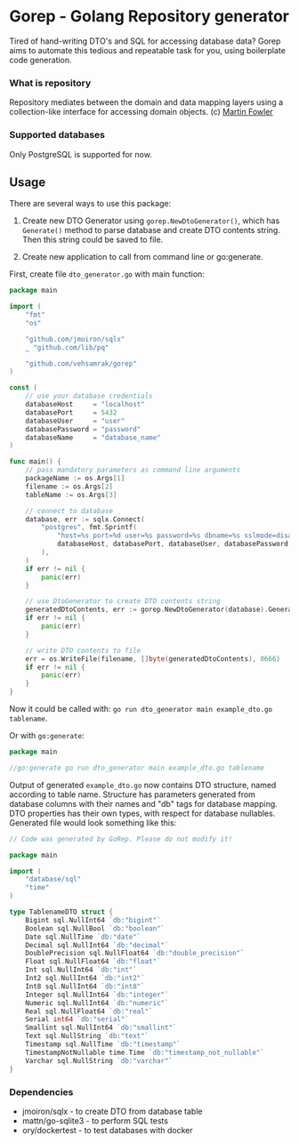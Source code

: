 # Gorep - Golang Repository generator

Tired of hand-writing DTO's and SQL for accessing database data?
Gorep aims to automate this tedious and repeatable task for you, using boilerplate code generation.

### What is repository

Repository mediates between the domain and data mapping layers using a collection-like interface 
for accessing domain objects. (c) [Martin Fowler](https://martinfowler.com/eaaCatalog/repository.html)

### Supported databases
Only PostgreSQL is supported for now.

## Usage

There are several ways to use this package:

1. Create new DTO Generator using `gorep.NewDtoGenerator()`, which has `Generate()` method to parse database 
and create DTO contents string. Then this string could be saved to file.

2. Create new application to call from command line or go:generate.

First, create file `dto_generator.go` with main function:

```go
package main

import (
	"fmt"
	"os"

	"github.com/jmoiron/sqlx"
	_ "github.com/lib/pq"

	"github.com/vehsamrak/gorep"
)

const (
	// use your database credentials
	databaseHost     = "localhost"
	databasePort     = 5432
	databaseUser     = "user"
	databasePassword = "password"
	databaseName     = "database_name"
)

func main() {
	// pass mandatory parameters as command line arguments
	packageName := os.Args[1]
	filename := os.Args[2]
	tableName := os.Args[3]

	// connect to database
	database, err := sqlx.Connect(
		"postgres", fmt.Sprintf(
			"host=%s port=%d user=%s password=%s dbname=%s sslmode=disable",
			databaseHost, databasePort, databaseUser, databasePassword, databaseName,
		),
	)
	if err != nil {
		panic(err)
	}

	// use DtoGenerator to create DTO contents string
	generatedDtoContents, err := gorep.NewDtoGenerator(database).Generate(packageName, tableName)
	if err != nil {
		panic(err)
	}

	// write DTO contents to file
	err = os.WriteFile(filename, []byte(generatedDtoContents), 0666)
	if err != nil {
		panic(err)
	}
}
```

Now it could be called with: `go run dto_generator main example_dto.go tablename`.

Or with `go:generate`:
```go
package main

//go:generate go run dto_generator main example_dto.go tablename
```

Output of generated `example_dto.go` now contains DTO structure, named according to table name.
Structure has parameters generated from database columns with their names and "db" tags for database mapping.
DTO properties has their own types, with respect for database nullables.
Generated file would look something like this:
```go
// Code was generated by GoRep. Please do not modify it!

package main

import (
    "database/sql"
    "time"
)

type TablenameDTO struct {
    Bigint sql.NullInt64 `db:"bigint"`
    Boolean sql.NullBool `db:"boolean"`
    Date sql.NullTime `db:"date"`
    Decimal sql.NullInt64 `db:"decimal"`
    DoublePrecision sql.NullFloat64 `db:"double_precision"`
    Float sql.NullFloat64 `db:"float"`
    Int sql.NullInt64 `db:"int"`
    Int2 sql.NullInt64 `db:"int2"`
    Int8 sql.NullInt64 `db:"int8"`
    Integer sql.NullInt64 `db:"integer"`
    Numeric sql.NullInt64 `db:"numeric"`
    Real sql.NullFloat64 `db:"real"`
    Serial int64 `db:"serial"`
    Smallint sql.NullInt64 `db:"smallint"`
    Text sql.NullString `db:"text"`
    Timestamp sql.NullTime `db:"timestamp"`
    TimestampNotNullable time.Time `db:"timestamp_not_nullable"`
    Varchar sql.NullString `db:"varchar"`
}
```

### Dependencies
* jmoiron/sqlx - to create DTO from database table
* mattn/go-sqlite3 - to perform SQL tests
* ory/dockertest - to test databases with docker
